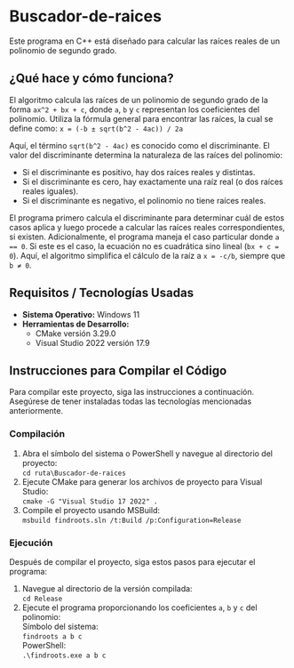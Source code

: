 # Buscador-de-raices
Este programa en C++ está diseñado para calcular las raíces reales de un polinomio de segundo grado.

## ¿Qué hace y cómo funciona?
El algoritmo calcula las raíces de un polinomio de segundo grado de la forma `ax^2 + bx + c`, donde `a`, `b` y `c` representan los coeficientes del polinomio. Utiliza la fórmula general para encontrar las raíces, la cual se define como:
`x = (-b ± sqrt(b^2 - 4ac)) / 2a`

Aquí, el término `sqrt(b^2 - 4ac)` es conocido como el discriminante. El valor del discriminante determina la naturaleza de las raíces del polinomio:
- Si el discriminante es positivo, hay dos raíces reales y distintas.
- Si el discriminante es cero, hay exactamente una raíz real (o dos raíces reales iguales).
- Si el discriminante es negativo, el polinomio no tiene raíces reales.

El programa primero calcula el discriminante para determinar cuál de estos casos aplica y luego procede a calcular las raíces reales correspondientes, si existen.
Adicionalmente, el programa maneja el caso particular donde `a == 0`. Si este es el caso, la ecuación no es cuadrática sino lineal (`bx + c = 0`). Aquí, el algoritmo simplifica el cálculo de la raíz a `x = -c/b`, siempre que `b ≠ 0`.

## Requisitos / Tecnologías Usadas
- **Sistema Operativo:** Windows 11
- **Herramientas de Desarrollo:**
  - CMake versión 3.29.0
  - Visual Studio 2022 versión 17.9

## Instrucciones para Compilar el Código
Para compilar este proyecto, siga las instrucciones a continuación. Asegúrese de tener instaladas todas las tecnologías mencionadas anteriormente.

### Compilación
1. Abra el símbolo del sistema o PowerShell y navegue al directorio del proyecto:<br>
`cd ruta\Buscador-de-raices`
2. Ejecute CMake para generar los archivos de proyecto para Visual Studio:<br>
`cmake -G "Visual Studio 17 2022" .`
3. Compile el proyecto usando MSBuild:<br>
`msbuild findroots.sln /t:Build /p:Configuration=Release`

### Ejecución
Después de compilar el proyecto, siga estos pasos para ejecutar el programa:
1. Navegue al directorio de la versión compilada:<br>
`cd Release`
2. Ejecute el programa proporcionando los coeficientes `a`, `b` y `c` del polinomio:<br>
Símbolo del sistema:<br>
`findroots a b c`<br>
PowerShell:<br>
`.\findroots.exe a b c`

